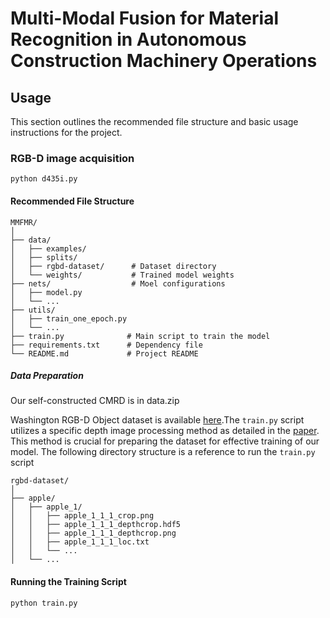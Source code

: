 # Multi-Modal Fusion for Material Recognition in Autonomous Construction Machinery Operations

## Usage
This section outlines the recommended file structure and basic usage instructions for the project.

### RGB-D image acquisition
```plaintext
python d435i.py
```

#### Recommended File Structure
```plaintext
MMFMR/
│
├── data/                  
│   ├── examples/          
│   ├── splits/           
│   ├── rgbd-dataset/      # Dataset directory
│   └── weights/           # Trained model weights            
├── nets/                  # Moel configurations
│   ├── model.py           
│   └── ...           
├── utils/
│   ├── train_one_epoch.py           
│   └── ...
├── train.py              # Main script to train the model
├── requirements.txt      # Dependency file
└── README.md             # Project README
```

##### Data Preparation

Our self-constructed CMRD is in data.zip

Washington RGB-D Object dataset is available [here](<https://rgbd-dataset.cs.washington.edu/dataset.html>).The `train.py` script utilizes a specific depth image processing method as detailed in the [paper](https://www.sciencedirect.com/science/article/abs/pii/S1077314222000133). This method is crucial for preparing the dataset for effective training of our model. The following directory structure is a reference to run the `train.py` script

```plaintext
rgbd-dataset/
│
├── apple/                  
│   ├── apple_1/
│   │   ├── apple_1_1_1_crop.png
│   │   ├── apple_1_1_1_depthcrop.hdf5
│   │   ├── apple_1_1_1_depthcrop.png
│   │   ├── apple_1_1_1_loc.txt
│   │   └── ...           
│   └── ...
```
#### Running the Training Script
```bash
python train.py
```
